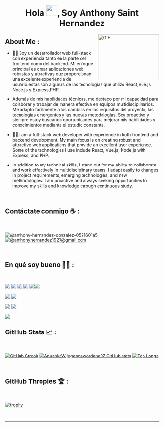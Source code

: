 
<h1 align="center">Hola <img src="https://media.giphy.com/media/hvRJCLFzcasrR4ia7z/giphy.gif" width="35">, Soy Anthony Saint Hernandez</h1>
<img align="right" top="500" height="150" width="200" alt="GIF" src="https://media.giphy.com/media/SWoSkN6DxTszqIKEqv/giphy.gif">


## About Me :

- 👨‍💻 Soy un desarrollador web full-stack con experiencia tanto en la parte del frontend como del backend. Mi enfoque principal es crear aplicaciones web robustas y atractivas que proporcionan una excelente experiencia de usuario.estas son algunas de las tecnologías que utilizo React,Vue.js Node.js y Express,PHP.
- Además de mis habilidades técnicas, me destaco por mi capacidad para colaborar y trabajar de manera efectiva en equipos multidisciplinarios. Me adapto fácilmente a los cambios en los requisitos del proyecto, las tecnologías emergentes y las nuevas metodologías. Soy proactivo y siempre estoy buscando oportunidades para mejorar mis habilidades y conocimientos mediante el estudio constante.
- 👨‍💻 I am a full-stack web developer with experience in both frontend and backend development. My main focus is on creating robust and attractive web applications that provide an excellent user experience. Some of the technologies I use include React, Vue.js, Node.js with Express, and PHP.

- In addition to my technical skills, I stand out for my ability to collaborate and work effectively in multidisciplinary teams. I adapt easily to changes in project requirements, emerging technologies, and new methodologies. I am proactive and always seeking opportunities to improve my skills and knowledge through continuous study.


<br>

## Contáctate conmigo ☕ :

<br>


[![@anthony-hernandez-gonzalez-0521601a5](https://img.icons8.com/fluency/48/000000/linkedin.png "@anthony-hernandez-gonzalez-0521601a5/")]([https://www.linkedin.com/in/anthony-hernandez-0521601a5/])  [![@anthonyhernandez1927@gmail.com](https://img.icons8.com/fluency/48/000000/apple-mail.png "@anthonyhernandez1927@gmail.com")](anthonyhernandez1927@gmail.com)

<br>

## En qué soy bueno 🧑‍💻 :

<br>

<img src="https://img.icons8.com/color/48/000000/html-5--v1.png"/> <img src="https://img.icons8.com/color/48/000000/css3.png"/> <img src="https://img.icons8.com/color/48/000000/javascript--v1.png"/> <img src="https://img.icons8.com/office/48/000000/react.png"/> <img src="https://img.icons8.com/color/48/000000/nodejs.png"/><img src="https://img.icons8.com/color/48/000000/express.png"/>

 <img src="https://img.icons8.com/officel/48/000000/php-logo.png"/> <img src="https://img.icons8.com/fluency/48/000000/laravel.png"/>  

<img src="https://img.icons8.com/color/48/000000/mysql-logo.png"/> <img src="https://img.icons8.com/color/48/000000/mongodb.png"/> 

<img src="https://img.icons8.com/color/48/000000/npm.png"/>

<br>

## GitHub Stats 📈 :

<br>

[![GitHub Streak](https://github-readme-streak-stats.herokuapp.com?user=AsaintG&theme=algolia&date_format=M%20j%5B%2C%20Y%5D)](https://git.io/streak-stats) [![AnushkaWijegoonawardana97 GitHub stats](https://github-readme-stats.vercel.app/api?username=AsaintG&theme=algolia)](https://github.com/AsaintG/github-readme-stats) [![Top Langs](https://github-readme-stats.vercel.app/api/top-langs/?username=AsaintG&theme=algolia)](https://github.com/AsaintG/github-readme-stats)

<br>

## GitHub Thropies 🏆 :

<br>

[![trophy](https://github-profile-trophy.vercel.app/?username=AsaintG)](https://github.com/AsaintG/github-profile-trophy)

<br>



---

